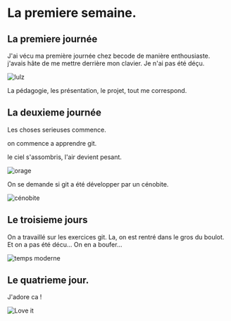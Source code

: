 # La premiere semaine.
## La premiere journée

J'ai vécu ma première journée chez becode de manière enthousiaste. j'avais hâte de me mettre derrière mon clavier.
Je n'ai pas été déçu.

![lulz](https://student-prod.s3.amazonaws.com/ckeditor_assets/pictures/2119/content_giphy-downsized_3.gif)

La pédagogie, les présentation, le projet, tout me correspond.

## La deuxieme journée

Les choses serieuses commence.

on commence a apprendre git.

le ciel s'assombris, l'air devient pesant.

![orage](https://www.meteobell.com/Dossiers/1206_17/120618_02h02_foudre_arcus2.jpg)

On se demande si git a été développer par un cénobite.

![cénobite](https://tse3.mm.bing.net/th?id=OIP.rEt4gTFmLCKVBo9fs8EnFAHaEK&pid=15.1&P=0&w=300&h=300)

## Le troisieme jours

On a travaillé sur les exercices git.
La, on est rentré dans le gros du boulot.
Et on a pas été décu... On en a boufer...

![temps moderne](https://i.skyrock.net/4585/88464585/pics/3175960573_1_2_geyghJYN.gif)

## Le quatrieme jour.

J'adore ca !


![Love it](https://media1.giphy.com/media/2gXQ4RRP7icVjEwUqT/giphy.gif)
